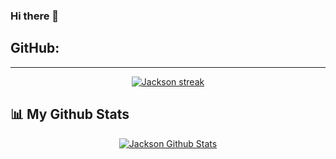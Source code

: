 ### Hi there 👋

<!--
**NathanMejia/NathanMejia** is a ✨ _special_ ✨ repository because its `README.md` (this file) appears on your GitHub profile.

Here are some ideas to get you started:

- 🔭 I’m currently working on ...
- 🌱 I’m currently learning ...
- 👯 I’m looking to collaborate on ...
- 🤔 I’m looking for help with ...
- 💬 Ask me about ...
- 📫 How to reach me: ...
- 😄 Pronouns: ...
- ⚡ Fun fact: ...
-->
## GitHub:
<hr>

<p align="center">
    <a href="https://github.com/NathanMejia/">
        <img title="🔥 Get streak stats for your profile at git.io/streak-stats" alt="Jackson streak" src="https://github-readme-streak-stats.herokuapp.com/?user=MJackson22-bit&theme=black-ice&hide_border=true&stroke=0000&background=060A0CD0"/>
    </a>
</p>

## 📊 My Github Stats
<p align="center">
<a href="https://github.com/MJackson22-bit/"><img alt="Jackson Github Stats" src="https://github-readme-stats-sigma-five.vercel.app/api?username=NathanMejia&show_icons=true&count_private=true&theme=react&hide_border=true&bg_color=0D1117" /></a>
</p>

<br/>
<br/>
